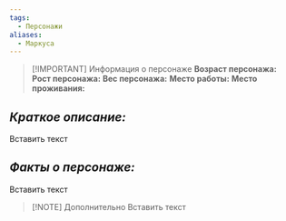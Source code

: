 ```yaml
---
tags:
  - Персонажи
aliases:
  - Маркуса
---
```

> [!IMPORTANT] Информация о персонаже
>**Возраст персонажа:**
>**Рост персонажа:**
>**Вес персонажа:**
>**Место работы:**
>**Место проживания:**

## *Краткое описание:*
Вставить текст
## *Факты о персонаже:*
Вставить текст

> [!NOTE] Дополнительно
> Вставить текст

